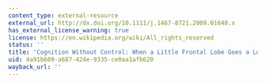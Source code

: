```yaml
---
content_type: external-resource
external_url: http://dx.doi.org/10.1111/j.1467-8721.2009.01648.x
has_external_license_warning: true
license: https://en.wikipedia.org/wiki/All_rights_reserved
status: ''
title: 'Cognition Without Control: When a Little Frontal Lobe Goes a Long Way'
uid: 4a91b609-a687-424e-9335-ce0aa1afb620
wayback_url: ''
---
```

